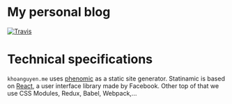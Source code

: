 # My personal blog
[![Travis](https://img.shields.io/travis/thangngoc89/blog/master.svg?style=flat-square)](https://travis-ci.org/thangngoc89/blog)

# Technical specifications

`khoanguyen.me` uses [phenomic](https://phenomic.io/) as a static site generator. Statinamic is based on [React](https://github.com/facebook/react), a user interface library made by Facebook. Other top of that we use CSS Modules, Redux, Babel, Webpack,...


